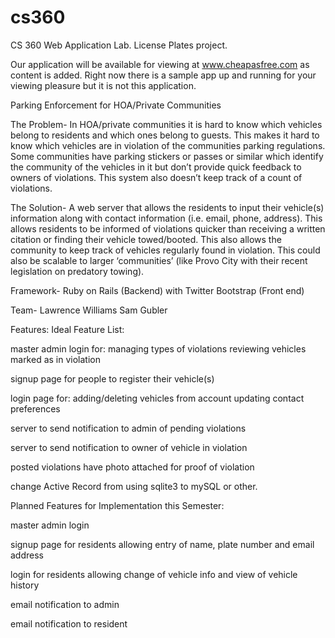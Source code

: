 cs360
=====

CS 360 Web Application Lab. License Plates project.

Our application will be available for viewing at www.cheapasfree.com as content is added.  Right now there is a sample app up and running for your viewing pleasure but it is not this application.

Parking Enforcement for HOA/Private Communities

The Problem-
	In HOA/private communities it is hard to know which vehicles belong to residents and which ones belong to guests.  This makes it hard to know which vehicles are in violation of the communities parking regulations.  Some communities have parking stickers or passes or similar which identify the community of the vehicles in it but don’t provide quick feedback to owners of violations.  This system also doesn’t keep track of a count of violations.

The Solution-
	A web server that allows the residents to input their vehicle(s) information along with contact information (i.e. email, phone, address).  This allows residents to be informed of violations quicker than receiving a written citation or finding their vehicle towed/booted.  This also allows the community to keep track of vehicles regularly found in violation.  This could also be scalable to larger ‘communities’ (like Provo City with their recent legislation on predatory towing).

Framework-
	Ruby on Rails (Backend) with Twitter Bootstrap (Front end)

Team-
	Lawrence Williams
	Sam Gubler







Features:
Ideal Feature List:

master admin login for:
 managing types of violations
 reviewing vehicles marked as in violation
   
 signup page for people to register their vehicle(s)

 login page for:
  adding/deleting vehicles from account
  updating contact preferences

 server to send notification to admin of pending violations

 server to send notification to owner of vehicle in violation

 posted violations have photo attached for proof of violation

 change Active Record from using sqlite3 to mySQL or other.


 Planned Features for Implementation this Semester:

 master admin login

 signup page for residents
  allowing entry of name, plate number and email address

 login for residents
  allowing change of vehicle info and view of vehicle history

 email notification to admin

 email notification to resident
